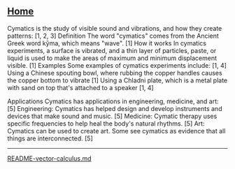 [Home](https://t2m.io/VwvDcuw)
---

Cymatics is the study of visible sound and vibrations, and how they create patterns: [1, 2, 3]
Definition
The word "cymatics" comes from the Ancient Greek word kŷma, which means "wave". [1]
How it works
In cymatics experiments, a surface is vibrated, and a thin layer of particles, paste, or liquid is used to make the areas of maximum and minimum displacement visible. [1]
Examples
Some examples of cymatics experiments include: [1, 4]
Using a Chinese spouting bowl, where rubbing the copper handles causes the copper bottom to vibrate [1]
Using a Chladni plate, which is a metal plate with sand on top that's attached to a speaker [1, 4]

Applications
Cymatics has applications in engineering, medicine, and art: [5]
Engineering: Cymatics has helped design and develop instruments and devices that make sound and music. [5]
Medicine: Cymatic therapy uses specific frequencies to help heal the body's natural rhythms. [5]
Art: Cymatics can be used to create art. Some see cymatics as evidence that all things are interconnected. [5]


---

[README-vector-calculus.md](https://t2m.io/wHyKWKk)
